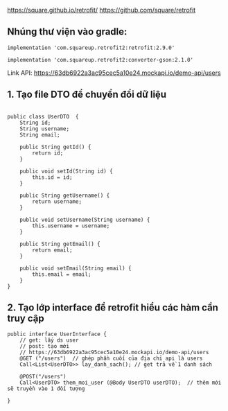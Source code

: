 https://square.github.io/retrofit/ 
https://github.com/square/retrofit 

## Nhúng thư viện vào gradle:
```
implementation 'com.squareup.retrofit2:retrofit:2.9.0'

implementation 'com.squareup.retrofit2:converter-gson:2.1.0'
```
Link API: https://63db6922a3ac95cec5a10e24.mockapi.io/demo-api/users 
## 1. Tạo file DTO để chuyển đổi dữ liệu

```

public class UserDTO  {
    String id;
    String username;
    String email;

    public String getId() {
        return id;
    }

    public void setId(String id) {
        this.id = id;
    }

    public String getUsername() {
        return username;
    }

    public void setUsername(String username) {
        this.username = username;
    }

    public String getEmail() {
        return email;
    }

    public void setEmail(String email) {
        this.email = email;
    }
}

```
## 2. Tạo  lớp interface để retrofit hiểu các hàm cần truy cập

```
public interface UserInterface {
    // get: lấy ds user
    // post: tạo mới
    // https://63db6922a3ac95cec5a10e24.mockapi.io/demo-api/users
    @GET ("/users")  // ghép phần cuối của địa chỉ api là users
    Call<List<UserDTO>> lay_danh_sach(); // get trả về 1 danh sách

    @POST("/users")
    Call<UserDTO> them_moi_user (@Body UserDTO userDTO);  // thêm mới sẽ truyền vào 1 đối tượng

}
```
        
        
